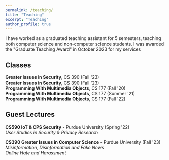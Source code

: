 ```yaml
---
permalink: /teaching/
title: "Teaching"
excerpt: "Teaching"
author_profile: true
---
```


<!-- Google tag (gtag.js) -->
<script async src="https://www.googletagmanager.com/gtag/js?id=G-ZSMV5NQV3R"></script>
<script>
  window.dataLayer = window.dataLayer || [];
  function gtag(){dataLayer.push(arguments);}
  gtag('js', new Date());

  gtag('config', 'G-ZSMV5NQV3R');
</script>

			
I have worked as a graduated teaching assistant for 5 semesters, teaching both computer science and non-computer science students. I was awarded the "Graduate Teaching Award" in October 2023 for my services


Classes 
--------
**Greater Issues in Security**, CS 390 (Fall '23)  <br>
**Greater Issues in Security**, CS 390 (Fall '23)  <br>
**Programming With Multimedia Objects**, CS 177 (Fall '20) <br> 
**Programming With Multimedia Objects**, CS 177 (Summer '21) <br>
**Programming With Multimedia Objects**, CS 177 (Fall '22)  <br>


Guest Lectures
--------
**CS590 IoT & CPS Security** - Purdue University (Spring '22)  
*User Studies in Security & Privacy Research*

**CS390 Greater Issues in Computer Science** - Purdue University (Fall '23)  
*Misinformation, Disinformation and Fake News*  
*Online Hate and Harassment*  

